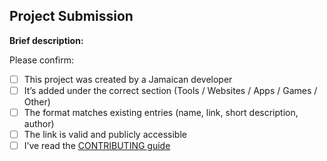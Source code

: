 ## Project Submission

**Brief description:**

<!-- One line about what the project is or does-->

Please confirm:

- [ ] This project was created by a Jamaican developer
- [ ] It’s added under the correct section (Tools / Websites / Apps / Games / Other)
- [ ] The format matches existing entries (name, link, short description, author)
- [ ] The link is valid and publicly accessible
- [ ] I’ve read the [CONTRIBUTING guide](https://github.com/jordanliu/made-in-jamaica/blob/main/CONTRIBUTING.md)
